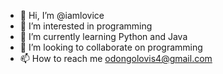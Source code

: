 - 👋 Hi, I’m @iamlovice
- 👀 I’m interested in programming
- 🌱 I’m currently learning Python and Java
- 💞️ I’m looking to collaborate on programming
- 📫 How to reach me odongolovis4@gmail.com

<!---
iamlovice/iamlovice is a ✨ special ✨ repository because its `README.md` (this file) appears on your GitHub profile.
You can click the Preview link to take a look at your changes.
--->
